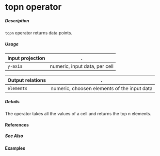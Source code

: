 # topn operator

##### Description

`topn` operator returns  data points.

##### Usage

Input projection|.
---|---
`y-axis`        | numeric, input data, per cell 

Output relations|.
---|---
`elements`       | numeric, choosen elements of the input data

##### Details
The operator takes all the values of a cell and returns the top n elements. 

#### References


##### See Also


#### Examples
